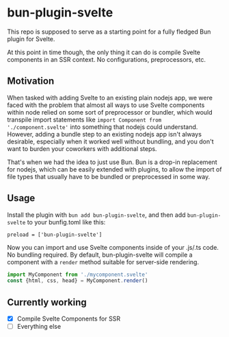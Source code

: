 # bun-plugin-svelte

This repo is supposed to serve as a starting point for a fully fledged Bun plugin for Svelte. 

At this point in time though, the only thing it can do is compile Svelte components in an SSR context. No configurations, preprocessors, etc.

## Motivation

When tasked with adding Svelte to an existing plain nodejs app, we were faced with the problem that almost all ways to use Svelte components within node relied on some sort of preprocessor or bundler, which would transpile import statements like `import Component from './component.svelte'` into something that nodejs could understand. However, adding a bundle step to an existing nodejs app isn't always desirable, especially when it worked well without bundling, and you don't want to burden your coworkers with additional steps.

That's when we had the idea to just use Bun. Bun is a drop-in replacement for nodejs, which can be easily extended with plugins, to allow the import of file types that usually have to be bundled or preprocessed in some way.

## Usage

Install the plugin with `bun add bun-plugin-svelte`, and then add `bun-plugin-svelte` to your bunfig.toml like this:

```
preload = ['bun-plugin-svelte']
```

Now you can import and use Svelte components inside of your .js/.ts code. No bundling required. By default, bun-plugin-svelte will compile a component with a `render` method suitable for server-side rendering.


```js
import MyComponent from './mycomponent.svelte'
const {html, css, head} = MyComponent.render()

```


## Currently working

- [x] Compile Svelte Components for SSR
- [ ] Everything else
